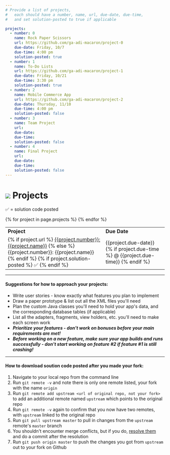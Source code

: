 ```yaml
---
# Provide a list of projects,
#   each should have a number, name, url, due-date, due-time,
#   and set solution-posted to true if applicable

projects:
  - number: 0
    name: Rock Paper Scissors
    url: https://github.com/ga-adi-macaron/project-0
    due-date: Friday, 10/7
    due-time: 4:00 pm
    solution-posted: true
  - number: 1
    name: To-Do Lists
    url: https://github.com/ga-adi-macaron/project-1
    due-date: Friday, 10/21
    due-time: 3:30 pm
    solution-posted: true
  - number: 2
    name: Mobile Commerce App
    url: https://github.com/ga-adi-macaron/project-2
    due-date: Thursday, 11/10
    due-time: 4:00 pm
    solution-posted: false
  - number: 3
    name: Team Project
    url: 
    due-date: 
    due-time: 
    solution-posted: false
  - number: 4
    name: Final Project
    url: 
    due-date: 
    due-time: 
    solution-posted: false
---
```


# ![](https://ga-dash.s3.amazonaws.com/production/assets/logo-9f88ae6c9c3871690e33280fcf557f33.png) Projects

&#x2705; = solution code posted

<table>
<tr><td><b>Project</b></td><td><b>Due Date</b></td>
{% for project in page.projects %}
  <tr>
    <td>
      {% if project.url %}
        <a href="{{project.url}}">{{project.number}}: {{project.name}}</a>
      {% else %}
        {{project.number}}: {{project.name}}
      {% endif %}
      {% if project.solution-posted %}
        &#x2705;
      {% endif %}
    </td>
    <td>
      {{project.due-date}}
      {% if project.due-time %}
        @ {{project.due-time}}
      {% endif %}
    </td>
  </tr>
{% endfor %}
</table>


---

#### Suggestions for how to approach your projects:

- Write user stories - know exactly what features you plan to implement
- Draw a paper prototype & list out all the XML files you'll need
- Plan the custom Java classes you'll need to hold your app's data, and the corresponding database tables (if applicable)
- List all the adapters, fragments, view holders, etc. you'll need to make each screen work
- _**Prioritize your features - don't work on bonuses before your main requirements are met!**_
- _**Before working on a new feature, make sure your app builds and runs successfully - don't start working on feature #2 if feature #1 is still crashing!**_


---

#### How to download soution code posted after you made your fork:

1. Navigate to your local repo from the command line
1. Run `git remote -v` and note there is only one remote listed, your fork with the name `origin`
1. Run `git remote add upstream <url of original repo, not your fork>` to add an additional remote named `upstream` which points to the original repo
1. Run `git remote -v` again to confirm that you now have two remotes, with `upstream` linked to the original repo
1. Run `git pull upstream master` to pull in changes from the `upstream` remote's `master` branch
1. You shouldn't encounter merge conflicts, but if you do, [resolve them](https://help.github.com/articles/resolving-a-merge-conflict-from-the-command-line/) and do a commit after the resolution
1. Run `git push origin master` to push the changes you got from	`upstream` out to your fork on Github
